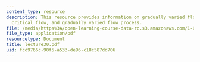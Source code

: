 ```yaml
---
content_type: resource
description: This resource provides information on gradually varied flow profiles,
  critical flow, and gradually varied flow process.
file: /media/https%3A/open-learning-course-data-rc.s3.amazonaws.com/1-060-engineering-mechanics-ii-spring-2006/fcd9766c90f5a533de96c18c587dd706_lecture30.pdf
file_type: application/pdf
resourcetype: Document
title: lecture30.pdf
uid: fcd9766c-90f5-a533-de96-c18c587dd706
---
```

